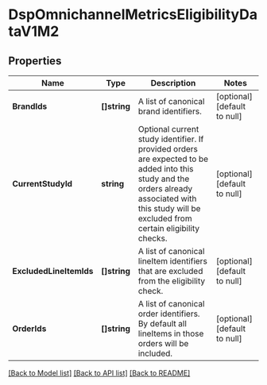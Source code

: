 # DspOmnichannelMetricsEligibilityDataV1M2

## Properties
Name | Type | Description | Notes
------------ | ------------- | ------------- | -------------
**BrandIds** | **[]string** | A list of canonical brand identifiers. | [optional] [default to null]
**CurrentStudyId** | **string** | Optional current study identifier. If provided orders are expected to be added into this study and the orders already associated with this study will be excluded from certain eligibility checks. | [optional] [default to null]
**ExcludedLineItemIds** | **[]string** | A list of canonical lineItem identifiers that are excluded from the eligibility check. | [optional] [default to null]
**OrderIds** | **[]string** | A list of canonical order identifiers. By default all lineItems in those orders will be included. | [optional] [default to null]

[[Back to Model list]](../README.md#documentation-for-models) [[Back to API list]](../README.md#documentation-for-api-endpoints) [[Back to README]](../README.md)

